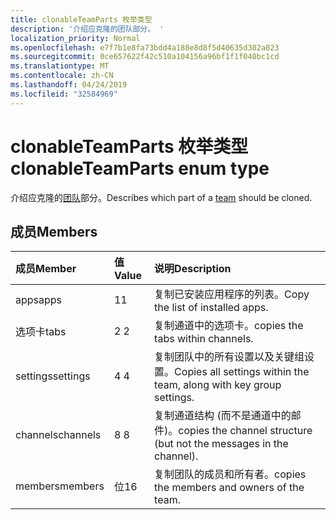 ```yaml
---
title: clonableTeamParts 枚举类型
description: '介绍应克隆的团队部分。 '
localization_priority: Normal
ms.openlocfilehash: e7f7b1e8fa73bdd4a188e8d8f5d40635d302a023
ms.sourcegitcommit: 0ce657622f42c510a104156a96bf1f1f040bc1cd
ms.translationtype: MT
ms.contentlocale: zh-CN
ms.lasthandoff: 04/24/2019
ms.locfileid: "32584969"
---
```

# <a name="clonableteamparts-enum-type"></a><span data-ttu-id="67d03-103">clonableTeamParts 枚举类型</span><span class="sxs-lookup"><span data-stu-id="67d03-103">clonableTeamParts enum type</span></span>



<span data-ttu-id="67d03-104">介绍应克隆的[团队](../resources/team.md)部分。</span><span class="sxs-lookup"><span data-stu-id="67d03-104">Describes which part of a [team](../resources/team.md) should be cloned.</span></span> 

## <a name="members"></a><span data-ttu-id="67d03-105">成员</span><span class="sxs-lookup"><span data-stu-id="67d03-105">Members</span></span>

| <span data-ttu-id="67d03-106">成员</span><span class="sxs-lookup"><span data-stu-id="67d03-106">Member</span></span> | <span data-ttu-id="67d03-107">值</span><span class="sxs-lookup"><span data-stu-id="67d03-107">Value</span></span>| <span data-ttu-id="67d03-108">说明</span><span class="sxs-lookup"><span data-stu-id="67d03-108">Description</span></span> |
|:---------------|:--------|:----------|
|<span data-ttu-id="67d03-109">apps</span><span class="sxs-lookup"><span data-stu-id="67d03-109">apps</span></span>|<span data-ttu-id="67d03-110">1</span><span class="sxs-lookup"><span data-stu-id="67d03-110">1</span></span>|<span data-ttu-id="67d03-111">复制已安装应用程序的列表。</span><span class="sxs-lookup"><span data-stu-id="67d03-111">Copy the list of installed apps.</span></span>|
|<span data-ttu-id="67d03-112">选项卡</span><span class="sxs-lookup"><span data-stu-id="67d03-112">tabs</span></span>|<span data-ttu-id="67d03-113">2 </span><span class="sxs-lookup"><span data-stu-id="67d03-113">2</span></span>|<span data-ttu-id="67d03-114">复制通道中的选项卡。</span><span class="sxs-lookup"><span data-stu-id="67d03-114">copies the tabs within channels.</span></span>|
|<span data-ttu-id="67d03-115">settings</span><span class="sxs-lookup"><span data-stu-id="67d03-115">settings</span></span>|<span data-ttu-id="67d03-116">4 </span><span class="sxs-lookup"><span data-stu-id="67d03-116">4</span></span>|<span data-ttu-id="67d03-117">复制团队中的所有设置以及关键组设置。</span><span class="sxs-lookup"><span data-stu-id="67d03-117">Copies all settings within the team, along with key group settings.</span></span>|
|<span data-ttu-id="67d03-118">channels</span><span class="sxs-lookup"><span data-stu-id="67d03-118">channels</span></span>|<span data-ttu-id="67d03-119">8 </span><span class="sxs-lookup"><span data-stu-id="67d03-119">8</span></span>|<span data-ttu-id="67d03-120">复制通道结构 (而不是通道中的邮件)。</span><span class="sxs-lookup"><span data-stu-id="67d03-120">copies the channel structure (but not the messages in the channel).</span></span>|
|<span data-ttu-id="67d03-121">members</span><span class="sxs-lookup"><span data-stu-id="67d03-121">members</span></span>|<span data-ttu-id="67d03-122">位</span><span class="sxs-lookup"><span data-stu-id="67d03-122">16</span></span>|<span data-ttu-id="67d03-123">复制团队的成员和所有者。</span><span class="sxs-lookup"><span data-stu-id="67d03-123">copies the members and owners of the team.</span></span>|
